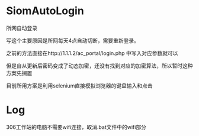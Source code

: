 # SiomAutoLogin
所网自动登录

写这个主要原因是所网每天4点自动切断，需要重新登录。

之前的方法直接在http://1.1.1.2/ac_portal/login.php 中写入对应参数就可以

但是自从更新后密码变成了动态加密，还没有找到对应的加密算法，所以暂时这种方案先搁置

目前所用方案是利用selenium直接模拟浏览器的键盘输入和点击

# Log
306工作站的电脑不需要wifi连接，取消.bat文件中的wifi部分
